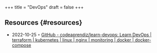 +++
title = "DevOps"
draft = false
+++

## Resources {#resources}

-   2022-10-25 ◦ [GitHub - codeaprendiz/learn-devops: Learn DevOps | terraform | kubernetes | linux | nginx | monitoring | docker | docker-compose](https://github.com/codeaprendiz/learn-devops)
